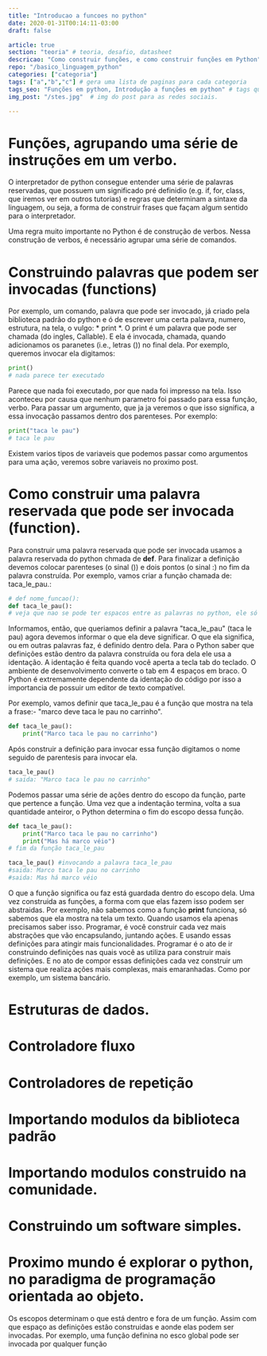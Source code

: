 ```yaml
---
title: "Introducao a funcoes no python"
date: 2020-01-31T00:14:11-03:00
draft: false

article: true
section: "teoria" # teoria, desafio, datasheet
descricao: "Como construir funções, e como construir funções em Python" # vai no seo tbm
repo: "/basico_linguagem_python"
categories: ["categoria"]
tags: ["a","b","c"] # gera uma lista de paginas para cada categoria
tags_seo: "Funções em python, Introdução a funções em python" # tags que vai no seo
img_post: "/stes.jpg"  # img do post para as redes sociais.

---
```


# Funções, agrupando uma série de instruções em um verbo.

O interpretador de python consegue entender uma série de palavras reservadas, que possuem um significado pré definidio (e.g. if, for, class, que iremos ver em outros tutorias) e regras que determinam a sintaxe da linguagem, ou seja, a forma de construir frases que façam algum sentido para o interpretador.

Uma regra muito importante no Python é de construção de verbos. Nessa construção de verbos, é necessário agrupar uma série de comandos. 

# Construindo palavras que podem ser invocadas (functions)

Por exemplo, um comando, palavra que pode ser invocado, já criado pela biblioteca padrão do python e ó de escrever uma certa palavra, numero, estrutura, na tela, o vulgo: * print *. O print é um palavra que pode ser chamada (do ingles, Callable). E ela é invocada, chamada, quando adicionamos os paranetes (i.e., letras ()) no final dela. Por exemplo, queremos invocar ela digitamos:

```python
print()
# nada parece ter executado
```
Parece que nada foi executado, por que nada foi impresso na tela. Isso aconteceu por causa que nenhum parametro foi passado para essa função, verbo. Para passar um argumento, que ja ja veremos o que isso significa, a essa invocação passamos dentro dos parenteses. Por exemplo:

```python
print("taca le pau")
# taca le pau
```

Existem varios tipos de variaveis que podemos passar como argumentos para uma ação, veremos sobre variaveis no proximo post.

# Como construir uma palavra reservada que pode ser invocada (function).

Para construir uma palavra reservada que pode ser invocada usamos a palavra reservada do python chmada de **def**. Para finalizar a definição devemos colocar parenteses (o sinal ()) e dois pontos (o sinal :) no fim da palavra construída. Por exemplo, vamos criar a função chamada de: taca_le_pau.:

```python
# def nome_funcao():
def taca_le_pau():
# veja que nao se pode ter espacos entre as palavras no python, ele só aceita uma palavra. Geralemente se usa o underline para separar palavras
```

Informamos, então, que queriamos definir a palavra "taca_le_pau" (taca le pau) agora devemos informar o que ela deve significar. O que ela significa, ou em outras palavras faz, é definido dentro dela. Para o Python saber que definições estão dentro da palavra construída ou fora dela ele usa a identação. A identação é feita quando você aperta a tecla tab do teclado. O ambiente de desenvolvimento converte o tab em 4 espaços em braco. O Python é extremamente dependente da identação do código por isso a importancia de possuir um editor de texto compatível.

 Por exemplo, vamos definir que taca_le_pau é a função que mostra na tela a frase:- "marco deve taca le pau no carrinho".

```python
def taca_le_pau():
    print("Marco taca le pau no carrinho")
```

Após construir a definição para invocar essa função digitamos o nome seguido de parentesis para invocar ela.

```python
taca_le_pau()
# saida: "Marco taca le pau no carrinho"
```

Podemos passar uma série de ações dentro do escopo da função, parte que pertence a função. Uma vez que a indentação termina, volta a sua quantidade anteiror, o Python determina o fim do escopo dessa função.

```python
def taca_le_pau():
    print("Marco taca le pau no carrinho")
    print("Mas há marco véio")
# fim da função taca_le_pau

taca_le_pau() #invocando a palavra taca_le_pau
#saida: Marco taca le pau no carrinho
#saida: Mas há marco véio
```

O que a função significa ou faz está guardada dentro do escopo dela. Uma vez construida as funções, a forma com que elas fazem isso podem ser abstraidas. Por exemplo, não sabemos como a função **print** funciona, só sabemos que ela mostra na tela um texto. Quando usamos ela apenas precisamos saber isso. Programar, é você construir cada vez mais abstrações que vão encapsulando, juntando ações. E usando essas definições para atingir mais funcionalidades. Programar é o ato de ir construindo definições nas quais você as utiliza para construir mais definições. E no ato de compor essas definições cada vez construir um sistema que realiza ações mais complexas, mais emaranhadas. Como por exemplo, um sistema bancário.





# Estruturas de dados.

# Controladore fluxo

# Controladores de repetição

# Importando modulos da biblioteca padrão


# Importando modulos construido na comunidade.


# Construindo um software simples.



# Proximo mundo é explorar o python, no paradigma de programação orientada ao objeto.



Os escopos determinam o que está dentro e fora de um função. Assim com que espaço as definições estão construidas e aonde elas podem ser invocadas. Por exemplo, uma função definina no esco global pode ser invocada por qualquer função







